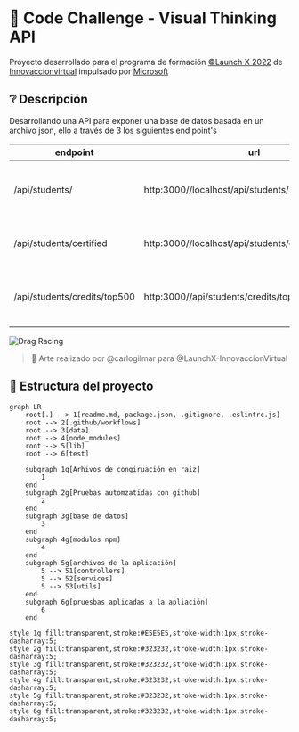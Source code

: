 # :rocket: Code Challenge - Visual Thinking API

Proyecto desarrollado para el programa de formación [©Launch X 2022](https://launchx.rocks/) de [Innovaccionvirtual](https://www.instagram.com/innovaccionvirtual/) impulsado por [Microsoft](https://www.microsoft.com/es-mx/)


## :grey_question: Descripción

Desarrollando una API para exponer una base de datos basada en un archivo json, ello a través de 3 los siguientes end point's

| endpoint | url | descripción |
| --- | --- | --- |
| /api/students/ | http:3000//localhost/api/students/ | Obtiene todos los estudiantes de la base de datos |
| /api/students/certified | http:3000//localhost/api/students/certifiedStudents/ | Obtiene los estudiantes que tengan certificación |
| /api/students/credits/top500 | http:3000//api/students/credits/top500 | Obtienes los estudiantes con credits mayor a 500 |

![Drag Racing](https://user-images.githubusercontent.com/17634377/165870375-fe5a730a-eada-4abe-ac9c-42334e003b18.png)
> :art: Arte realizado por @carlogilmar para @LaunchX-InnovaccionVirtual


## :ticket: Estructura del proyecto

```mermaid
graph LR
    root[.] --> 1[readme.md, package.json, .gitignore, .eslintrc.js]
    root --> 2[.github/workflows]
    root --> 3[data]
    root --> 4[node_modules]
    root --> 5[lib]
    root --> 6[test]
    
    subgraph 1g[Arhivos de congiruación en raiz]
        1   
    end
    subgraph 2g[Pruebas automzatidas con github]
        2
    end
    subgraph 3g[base de datos]
        3
    end
    subgraph 4g[modulos npm]
        4
    end
    subgraph 5g[archivos de la aplicación]
        5 --> 51[controllers]
        5 --> 52[services]
        5 --> 53[utils]
    end
    subgraph 6g[pruesbas aplicadas a la apliación]
        6
    end

style 1g fill:transparent,stroke:#E5E5E5,stroke-width:1px,stroke-dasharray:5;
style 2g fill:transparent,stroke:#323232,stroke-width:1px,stroke-dasharray:5;
style 3g fill:transparent,stroke:#323232,stroke-width:1px,stroke-dasharray:5;
style 4g fill:transparent,stroke:#323232,stroke-width:1px,stroke-dasharray:5;
style 5g fill:transparent,stroke:#323232,stroke-width:1px,stroke-dasharray:5;
style 6g fill:transparent,stroke:#323232,stroke-width:1px,stroke-dasharray:5;
```